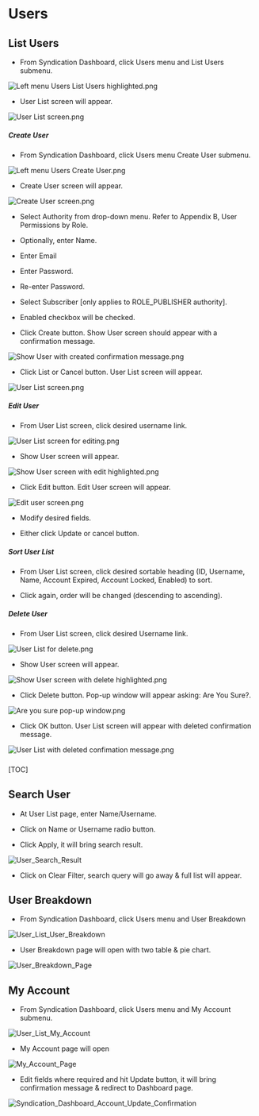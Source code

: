 
# Users

## List Users

+ From Syndication Dashboard, click Users menu and List Users submenu.  
 
![Left menu Users List Users highlighted.png](../images/User_List_Submenu.png)

+ User List screen will appear.

![User List screen.png](../images/User_List_screen.png)

##### Create User

+ From Syndication Dashboard, click Users menu Create User submenu.  

![Left menu Users Create User.png](../images/Left_menu_Users_Create_User.png)

+ Create User screen will appear.

![Create User screen.png](../images/Create_User_blank.png)
 
+ Select Authority from drop-down menu.  Refer to Appendix B, User Permissions by Role.  

+ Optionally, enter Name.

+ Enter Email

+ Enter Password.

+ Re-enter Password.

+ Select Subscriber [only applies to ROLE_PUBLISHER authority].

+ Enabled checkbox will be checked.

+ Click Create button.  Show User screen should appear with a confirmation message.

![Show User with created confirmation message.png](../images/Show_User_confirmation_page.png)
 
+ Click List or Cancel button.  User List screen will appear.

![User List screen.png](../images/User_List_screen.png)

##### Edit User

+ From User List screen, click desired username link.

![User List screen for editing.png](../images/User_List_screen_for_editing.png)
 
+ Show User screen will appear.

![Show User screen with edit highlighted.png](../images/Show_User_screen_with_edit_highlighted.png)
 
+ Click Edit button. Edit User screen will appear.

![Edit user screen.png](../images/Edit_User_screen.png)
 
+ Modify desired fields.   

+ Either click Update or cancel button.

##### Sort User List

+ From User List screen, click desired sortable heading (ID, Username, Name, Account Expired, Account Locked, Enabled) to sort. 

+ Click again, order will be changed (descending to ascending).

##### Delete User

+ From User List screen, click desired Username link.
 
![User List for delete.png](../images/User_List_for_delete.png)

+ Show User screen will appear.	
 
![Show User screen with delete highlighted.png](../images/Show_User_screen_with_delete_highlighted.png)

+ Click Delete button. Pop-up window will appear asking: Are You Sure?.
 
![Are you sure pop-up window.png](../images/Are_you_sure_pop-up_window.png)

+ Click OK button.  User List screen will appear with deleted confirmation message.

![User List with deleted confimation message.png](../images/User_List_with_deleted_confimation_message.png)


###
[TOC]

## Search User

+ At User List page, enter Name/Username.

+ Click on Name or Username radio button.

+ Click Apply, it will bring search result.

![User_Search_Result](../images/User_List_Search_Result.png)

+ Click on Clear Filter, search query will go away & full list will appear.

## User Breakdown

+ From Syndication Dashboard, click Users menu and User Breakdown

![User_List_User_Breakdown](../images/User_List_User_Breakdown.png)

+ User Breakdown page will open with two table & pie chart.

![User_Breakdown_Page](../images/User_Breakdown_Page.png)

## My Account

+ From Syndication Dashboard, click Users menu and My Account submenu.

![User_List_My_Account](../images/User_List_My_Account.png)

+ My Account page will open

![My_Account_Page](../images/Edit_User_My_Account_Page.png)

+ Edit fields where required and hit Update button, it will bring confirmation message & redirect to Dashboard page.

![Syndication_Dashboard_Account_Update_Confirmation](../images/Syndication_Dashboard_Account_Update_Confirmation.png)
